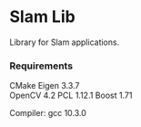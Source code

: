 # Slam Lib

Library for Slam applications.

### Requirements
CMake
Eigen 3.3.7  
OpenCV 4.2 
PCL 1.12.1
Boost 1.71

Compiler:
gcc 10.3.0
